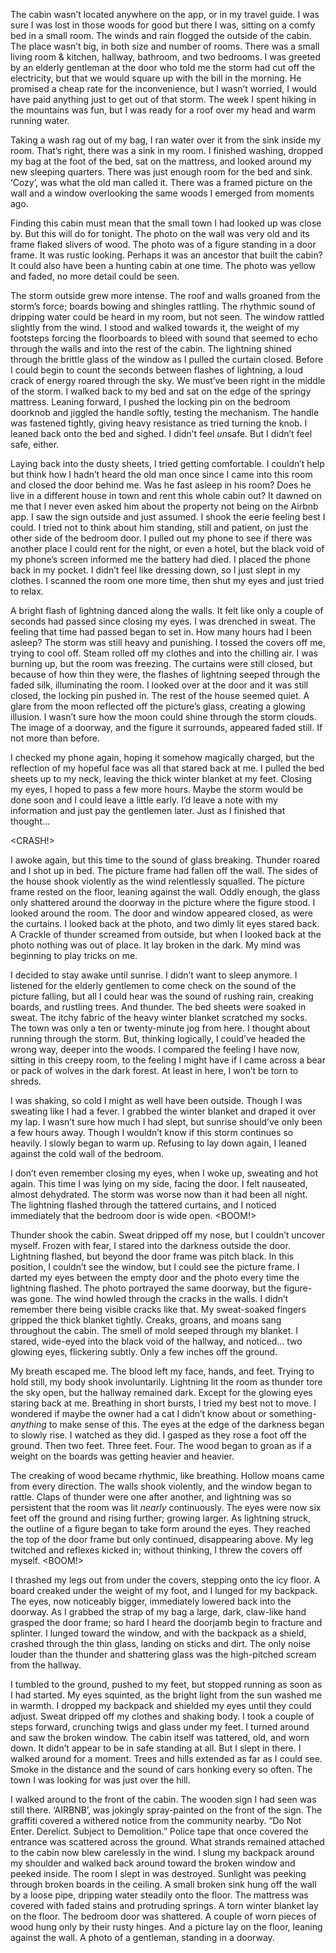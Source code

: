   

The cabin wasn’t located anywhere on the app, or in my travel guide. I was sure I was lost in those woods for good but there I was, sitting on a comfy bed in a small room. The winds and rain flogged the outside of the cabin. The place wasn’t big, in both size and number of rooms. There was a small living room & kitchen, hallway, bathroom, and two bedrooms. I was greeted by an elderly gentleman at the door who told me the storm had cut off the electricity, but that we would square up with the bill in the morning. He promised a cheap rate for the inconvenience, but I wasn’t worried, I would have paid anything just to get out of that storm. The week I spent hiking in the mountains was fun, but I was ready for a roof over my head and warm running water. 

Taking a wash rag out of my bag, I ran water over it from the sink inside my room. That’s right, there was a sink in my room. I finished washing, dropped my bag at the foot of the bed, sat on the mattress, and looked around my new sleeping quarters. There was just enough room for the bed and sink. ‘Cozy’, was what the old man called it. There was a framed picture on the wall and a window overlooking the same woods I emerged from moments ago. 

Finding this cabin must mean that the small town I had looked up was close by. But this will do for tonight. The photo on the wall was very old and its frame flaked slivers of wood. The photo was of a figure standing in a door frame. It was rustic looking. Perhaps it was an ancestor that built the cabin? It could also have been a hunting cabin at one time. The photo was yellow and faded, no more detail could be seen. 

The storm outside grew more intense. The roof and walls groaned from the storm’s force; boards bowing and shingles rattling. The rhythmic sound of dripping water could be heard in my room, but not seen. The window rattled slightly from the wind. I stood and walked towards it, the weight of my footsteps forcing the floorboards to bleed with sound that seemed to echo through the walls and into the rest of the cabin. The lightning shined through the brittle glass of the window as I pulled the curtain closed. Before I could begin to count the seconds between flashes of lightning, a loud crack of energy roared through the sky. We must’ve been right in the middle of the storm. I walked back to my bed and sat on the edge of the springy mattress. Leaning forward, I pushed the locking pin on the bedroom doorknob and jiggled the handle softly, testing the mechanism. The handle was fastened tightly, giving heavy resistance as tried turning the knob. I leaned back onto the bed and sighed. I didn’t feel *un*safe. But I didn’t feel safe, either.

Laying back into the dusty sheets, I tried getting comfortable. I couldn’t help but think how I hadn’t heard the old man once since I came into this room and closed the door behind me. Was he fast asleep in his room? Does he live in a different house in town and rent this whole cabin out?  It dawned on me that I never even asked him about the property not being on the Airbnb app. I saw the sign outside and just assumed. I shook the eerie feeling best I could. I tried not to think about him standing, still and patient, on just the other side of the bedroom door. I pulled out my phone to see if there was another place I could rent for the night, or even a hotel, but the black void of my phone’s screen informed me the battery had died. I placed the phone back in my pocket. I didn’t feel like dressing down, so I just slept in my clothes. I scanned the room one more time, then shut my eyes and just tried to relax. 

A bright flash of lightning danced along the walls. It felt like only a couple of seconds had passed since closing my eyes. I was drenched in sweat. The feeling that time had passed began to set in. How many hours had I been asleep? The storm was still heavy and punishing. I tossed the covers off me, trying to cool off. Steam rolled off my clothes and into the chilling air. I was burning up, but the room was freezing. The curtains were still closed, but because of how thin they were, the flashes of lightning seeped through the faded silk, illuminating the room. I looked over at the door and it was still closed, the locking pin pushed in. The rest of the house seemed quiet. A glare from the moon reflected off the picture’s glass, creating a glowing illusion. I wasn’t sure how the moon could shine through the storm clouds. The image of a doorway, and the figure it surrounds, appeared faded still. If not more than before. 

I checked my phone again, hoping it somehow magically charged, but the reflection of my hopeful face was all that stared back at me. I pulled the bed sheets up to my neck, leaving the thick winter blanket at my feet. Closing my eyes, I hoped to pass a few more hours. Maybe the storm would be done soon and I could leave a little early. I’d leave a note with my information and just pay the gentlemen later. Just as I finished that thought… 

<CRASH!>

I awoke again, but this time to the sound of glass breaking. Thunder roared and I shot up in bed. The picture frame had fallen off the wall. The sides of the house shook violently as the wind relentlessly squalled. The picture frame rested on the floor, leaning against the wall. Oddly enough, the glass only shattered around the doorway in the picture where the figure stood. I looked around the room. The door and window appeared closed, as were the curtains. I looked back at the photo, and two dimly lit eyes stared back. <BOOM> A Crackle of thunder screamed from outside, but when I looked back at the photo nothing was out of place. It lay broken in the dark. My mind was beginning to play tricks on me.

I decided to stay awake until sunrise. I didn’t want to sleep anymore. I listened for the elderly gentlemen to come check on the sound of the picture falling, but all I could hear was the sound of rushing rain, creaking boards, and rustling trees. <BOOM> And thunder. The bed sheets were soaked in sweat. The itchy fabric of the heavy winter blanket scratched my socks. The town was only a ten or twenty-minute jog from here. I thought about running through the storm. But, thinking logically, I could’ve headed the wrong way, deeper into the woods. I compared the feeling I have now, sitting in this creepy room, to the feeling I might have if I came across a bear or pack of wolves in the dark forest. At least in here, I won’t be torn to shreds. <BOOM> 

I was shaking, so cold I might as well have been outside.  Though I was sweating like I had a fever. I grabbed the winter blanket and draped it over my lap. I wasn’t sure how much I had slept, but sunrise should’ve only been a few hours away. Though I wouldn’t know if this storm continues so heavily. I slowly began to warm up. Refusing to lay down again, I leaned against the cold wall of the bedroom. 

I don’t even remember closing my eyes, when I woke up, sweating and hot again. This time I was lying on my side, facing the door. I felt nauseated, almost dehydrated. The storm was worse now than it had been all night. The lightning flashed through the tattered curtains, and I noticed immediately that the bedroom door is wide open. <BOOM!> 

Thunder shook the cabin. Sweat dripped off my nose, but I couldn’t uncover myself. Frozen with fear, I stared into the darkness outside the door. Lightning flashed, but beyond the door frame was pitch black. In this position, I couldn’t see the window, but I could see the picture frame. I darted my eyes between the empty door and the photo every time the lightning flashed. The photo portrayed the same doorway, but the figure- was gone. The wind howled through the cracks in the walls. I didn’t remember there being visible cracks like that. My sweat-soaked fingers gripped the thick blanket tightly. Creaks, groans, and moans sang throughout the cabin. The smell of mold seeped through my blanket. I stared, wide-eyed into the black void of the hallway, and noticed… two glowing eyes, flickering subtly. Only a few inches off the ground. 

My breath escaped me. The blood left my face, hands, and feet. Trying to hold still, my body shook involuntarily. Lightning lit the room as thunder tore the sky open, but the hallway remained dark. Except for the glowing eyes staring back at me. Breathing in short bursts, I tried my best not to move. I wondered if maybe the owner had a cat I didn’t know about or something- *anything* to make sense of this. <BOOM> The eyes at the edge of the darkness began to slowly rise. I watched as they did. I gasped as they rose a foot off the ground. Then two feet. Three feet. Four. The wood began to groan as if a weight on the boards was getting heavier and heavier. <BOOM> 

The creaking of wood became rhythmic, like breathing. Hollow moans came from every direction. The walls shook violently, and the window began to rattle. Claps of thunder were one after another, and lightning was so persistent that the room was lit *nearly* continuously. The eyes were now six feet off the ground and rising further; growing larger. As lightning struck, the outline of a figure began to take form around the eyes. They reached the top of the door frame but only continued, disappearing above. My leg twitched and reflexes kicked in; without thinking, I threw the covers off myself. <BOOM!> 

I thrashed my legs out from under the covers, stepping onto the icy floor. A board creaked under the weight of my foot, and I lunged for my backpack. The eyes, now noticeably bigger, immediately lowered back into the doorway. As I grabbed the strap of my bag a large, dark, claw-like hand grasped the door frame; so hard I heard the doorjamb begin to fracture and splinter. I lunged toward the window, and with the backpack as a shield, crashed through the thin glass, landing on sticks and dirt. The only noise louder than the thunder and shattering glass was the high-pitched scream from the hallway.

I tumbled to the ground, pushed to my feet, but stopped running as soon as I had started. My eyes squinted, as the bright light from the sun washed me in warmth. I dropped my backpack and shielded my eyes until they could adjust. Sweat dripped off my clothes and shaking body. I took a couple of steps forward, crunching twigs and glass under my feet. I turned around and saw the broken window. The cabin itself was tattered, old, and worn down. It didn’t appear to be in safe standing at all. But I slept in there. I walked around for a moment. Trees and hills extended as far as I could see. Smoke in the distance and the sound of cars honking every so often. The town I was looking for was just over the hill.

I walked around to the front of the cabin. The wooden sign I had seen was still there. ‘AIRBNB’, was jokingly spray-painted on the front of the sign. The graffiti covered a withered notice from the community nearby. “Do Not Enter. Derelict. Subject to Demolition.” Police tape that once covered the entrance was scattered across the ground. What strands remained attached to the cabin now blew carelessly in the wind. I slung my backpack around my shoulder and walked back around toward the broken window and peeked inside. The room I slept in was destroyed. Sunlight was peeking through broken boards in the ceiling. A small broken sink hung off the wall by a loose pipe, dripping water steadily onto the floor. The mattress was covered with faded stains and protruding springs. A torn winter blanket lay on the floor. The bedroom door was shattered. A couple of worn pieces of wood hung only by their rusty hinges. And a picture lay on the floor, leaning against the wall. A photo of a gentleman, standing in a doorway.